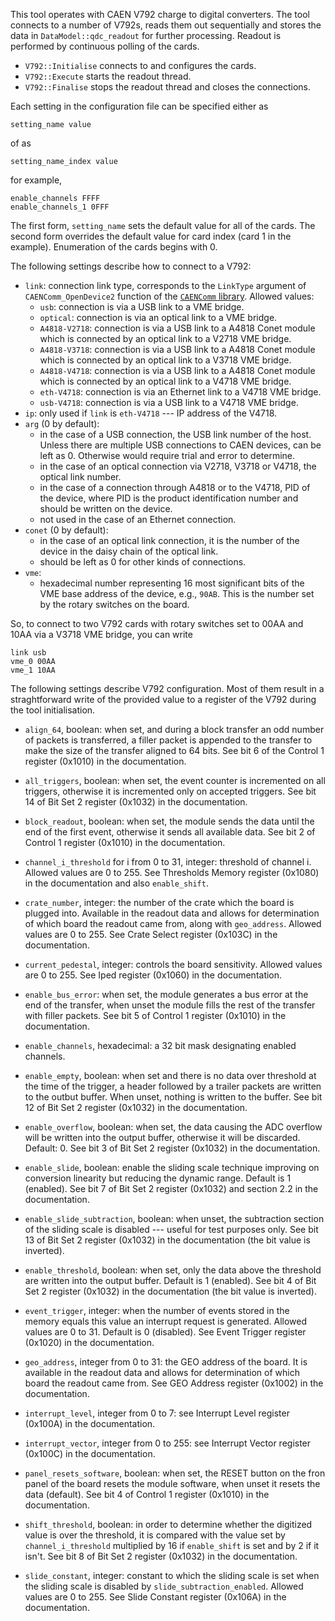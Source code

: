 This tool operates with CAEN V792 charge to digital converters. The tool
connects to a number of V792s, reads them out sequentially and stores the data
in `DataModel::qdc_readout` for further processing. Readout is performed by
continuous polling of the cards.

* `V792::Initialise` connects to and configures the cards.
* `V792::Execute` starts the readout thread.
* `V792::Finalise` stops the readout thread and closes the connections.

Each setting in the configuration file can be specified either as
```
setting_name value
```
of as
```
setting_name_index value
```
for example,
```
enable_channels FFFF
enable_channels_1 0FFF
```
The first form, `setting_name` sets the default value for all of the cards. The
second form overrides the default value for card index (card 1 in the example).
Enumeration of the cards begins with 0.

The following settings describe how to connect to a V792:

* `link`: connection link type, corresponds to the `LinkType` argument of
  `CAENComm_OpenDevice2` function of the
  [`CAENComm` library](https://www.caen.it/products/caencomm-library/).
  Allowed values:
  - `usb`: connection is via a USB link to a VME bridge.
  - `optical`: connection is via an optical link to a VME bridge.
  - `A4818-V2718`: connection is via a USB link to a A4818 Conet module which is
    connected by an optical link to a V2718 VME bridge.
  - `A4818-V3718`: connection is via a USB link to a A4818 Conet module which is
    connected by an optical link to a V3718 VME bridge.
  - `A4818-V4718`: connection is via a USB link to a A4818 Conet module which is
    connected by an optical link to a V4718 VME bridge.
  - `eth-V4718`: connection is via an Ethernet link to a V4718 VME bridge.
  - `usb-V4718`: connection is via a USB link to a V4718 VME bridge.
* `ip`: only used if `link` is `eth-V4718` --- IP address of the V4718.
* `arg` (0 by default):
  - in the case of a USB connection, the USB link number of the host. Unless
    there are multiple USB connections to CAEN devices, can be left as 0.
    Otherwise would require trial and error to determine.
  - in the case of an optical connection via V2718, V3718 or V4718, the optical
    link number.
  - in the case of a connection through A4818 or to the V4718, PID of the
    device, where PID is the product identification number and should be written
    on the device.
  - not used in the case of an Ethernet connection.
* `conet` (0 by default):
  - in the case of an optical link connection, it is the number of the device in
    the daisy chain of the optical link.
  - should be left as 0 for other kinds of connections.
* `vme`:
  - hexadecimal number representing 16 most significant bits of the VME base
    address of the device, e.g., `90AB`. This is the number set by the rotary
    switches on the board.

So, to connect to two V792 cards with rotary switches set to 00AA and 10AA via a
V3718 VME bridge, you can write
```
link usb
vme_0 00AA
vme_1 10AA
```

The following settings describe V792 configuration. Most of them result in a
straghtforward write of the provided value to a register of the V792 during the
tool initialisation.

* `align_64`, boolean: when set, and during a block transfer an odd number of
  packets is transferred, a filler packet is appended to the transfer to make
  the size of the transfer aligned to 64 bits. See bit 6 of the Control 1
  register (0x1010) in the documentation.

* `all_triggers`, boolean: when set, the event counter is incremented on all
  triggers, otherwise it is incremented only on accepted triggers. See bit 14 of
  Bit Set 2 register (0x1032) in the documentation.

* `block_readout`, boolean: when set, the module sends the data until the end of
  the first event, otherwise it sends all available data. See bit 2 of Control 1
  register (0x1010) in the documentation.

* `channel_i_threshold` for i from 0 to 31, integer: threshold of channel i.
  Allowed values are 0 to 255. See Thresholds Memory register (0x1080) in the
  documentation and also `enable_shift`.

* `crate_number`, integer: the number of the crate which the board is plugged
  into. Available in the readout data and allows for determination of which
  board the readout came from, along with `geo_address`. Allowed values are 0
  to 255. See Crate Select register (0x103C) in the documentation.

* `current_pedestal`, integer: controls the board sensitivity. Allowed values
  are 0 to 255. See Iped register (0x1060) in the documentation.

* `enable_bus_error`: when set, the module generates a bus error at the end of
  the transfer, when unset the module fills the rest of the transfer with filler
  packets. See bit 5 of Control 1 register (0x1010) in the documentation.

* `enable_channels`, hexadecimal: a 32 bit mask designating enabled channels.

* `enable_empty`, boolean: when set and there is no data over threshold at the
  time of the trigger, a header followed by a trailer packets are written to the
  outbut buffer. When unset, nothing is written to the buffer. See bit 12 of Bit
  Set 2 register (0x1032) in the documentation.

* `enable_overflow`, boolean: when set, the data causing the ADC overflow will
  be written into the output buffer, otherwise it will be discarded. Default: 0.
  See bit 3 of Bit Set 2 register (0x1032) in the documentation.

* `enable_slide`, boolean: enable the sliding scale technique improving on
  conversion linearity but reducing the dynamic range. Default is 1 (enabled).
  See bit 7 of Bit Set 2 register (0x1032) and section 2.2 in the documentation.

* `enable_slide_subtraction`, boolean: when unset, the subtraction section of
  the sliding scale is disabled --- useful for test purposes only. See bit 13 of
  Bit Set 2 register (0x1032) in the documentation (the bit value is inverted).

* `enable_threshold`, boolean: when set, only the data above the threshold are
  written into the output buffer. Default is 1 (enabled). See bit 4 of Bit Set 2
  register (0x1032) in the documentation (the bit value is inverted).

* `event_trigger`, integer: when the number of events stored in the memory
  equals this value an interrupt request is generated. Allowed values are 0
  to 31. Default is 0 (disabled). See Event Trigger register (0x1020) in the
  documentation.

* `geo_address`, integer from 0 to 31: the GEO address of the board. It is
  available in the readout data and allows for determination of which board the
  readout came from. See GEO Address register (0x1002) in the documentation.

* `interrupt_level`, integer from 0 to 7: see Interrupt Level register (0x100A)
  in the documentation.

* `interrupt_vector`, integer from 0 to 255: see Interrupt Vector register
  (0x100C) in the documentation.

* `panel_resets_software`, boolean: when set, the RESET button on the fron panel
  of the board resets the module software, when unset it resets the data
  (default). See bit 4 of Control 1 register (0x1010) in the documentation.
* `shift_threshold`, boolean: in order to determine whether the digitized value
  is over the threshold, it is compared with the value set by
  `channel_i_threshold` multiplied by 16 if `enable_shift` is set and by 2 if it
  isn't. See bit 8 of Bit Set 2 register (0x1032) in the documentation.

* `slide_constant`, integer: constant to which the sliding scale is set when the
  sliding scale is disabled by `slide_subtraction_enabled`. Allowed values are 0
  to 255. See Slide Constant register (0x106A) in the documentation.
